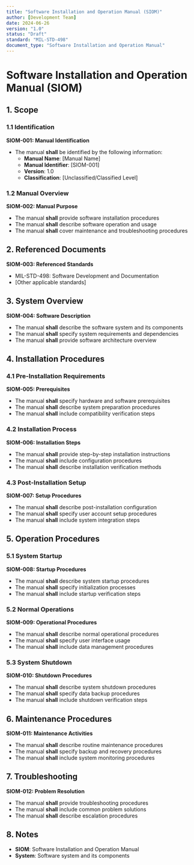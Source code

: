 ```yaml
---
title: "Software Installation and Operation Manual (SIOM)"
author: [Development Team]
date: 2024-06-26
version: "1.0"
status: "Draft"
standard: "MIL-STD-498"
document_type: "Software Installation and Operation Manual"
---
```


# Software Installation and Operation Manual (SIOM)

## 1. Scope

### 1.1 Identification

**SIOM-001: Manual Identification**
- The manual **shall** be identified by the following information:
  - **Manual Name**: [Manual Name]
  - **Manual Identifier**: [SIOM-001]
  - **Version**: 1.0
  - **Classification**: [Unclassified/Classified Level]

### 1.2 Manual Overview

**SIOM-002: Manual Purpose**
- The manual **shall** provide software installation procedures
- The manual **shall** describe software operation and usage
- The manual **shall** cover maintenance and troubleshooting procedures

## 2. Referenced Documents

**SIOM-003: Referenced Standards**
- MIL-STD-498: Software Development and Documentation
- [Other applicable standards]

## 3. System Overview

**SIOM-004: Software Description**
- The manual **shall** describe the software system and its components
- The manual **shall** specify system requirements and dependencies
- The manual **shall** provide software architecture overview

## 4. Installation Procedures

### 4.1 Pre-Installation Requirements

**SIOM-005: Prerequisites**
- The manual **shall** specify hardware and software prerequisites
- The manual **shall** describe system preparation procedures
- The manual **shall** include compatibility verification steps

### 4.2 Installation Process

**SIOM-006: Installation Steps**
- The manual **shall** provide step-by-step installation instructions
- The manual **shall** include configuration procedures
- The manual **shall** describe installation verification methods

### 4.3 Post-Installation Setup

**SIOM-007: Setup Procedures**
- The manual **shall** describe post-installation configuration
- The manual **shall** specify user account setup procedures
- The manual **shall** include system integration steps

## 5. Operation Procedures

### 5.1 System Startup

**SIOM-008: Startup Procedures**
- The manual **shall** describe system startup procedures
- The manual **shall** specify initialization processes
- The manual **shall** include startup verification steps

### 5.2 Normal Operations

**SIOM-009: Operational Procedures**
- The manual **shall** describe normal operational procedures
- The manual **shall** specify user interface usage
- The manual **shall** include data management procedures

### 5.3 System Shutdown

**SIOM-010: Shutdown Procedures**
- The manual **shall** describe system shutdown procedures
- The manual **shall** specify data backup procedures
- The manual **shall** include shutdown verification steps

## 6. Maintenance Procedures

**SIOM-011: Maintenance Activities**
- The manual **shall** describe routine maintenance procedures
- The manual **shall** specify backup and recovery procedures
- The manual **shall** include system monitoring procedures

## 7. Troubleshooting

**SIOM-012: Problem Resolution**
- The manual **shall** provide troubleshooting procedures
- The manual **shall** include common problem solutions
- The manual **shall** describe escalation procedures

## 8. Notes

- **SIOM**: Software Installation and Operation Manual
- **System**: Software system and its components

